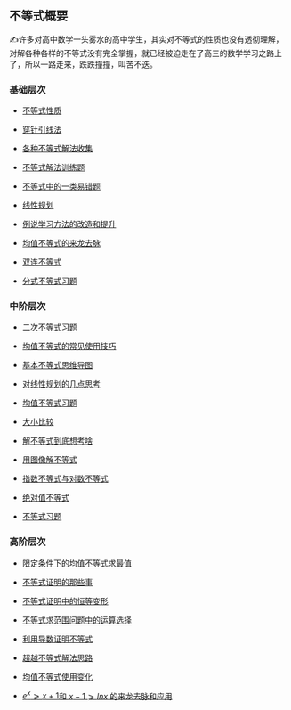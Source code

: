 ##  不等式概要<!-- {docsify-ignore} -->

:writing_hand:许多对高中数学一头雾水的高中学生，其实对不等式的性质也没有透彻理解，对解各种各样的不等式没有完全掌握，就已经被迫走在了高三的数学学习之路上了，所以一路走来，跌跌撞撞，叫苦不迭。

### 基础层次

*  <a  href="https://www.cnblogs.com/wanghai0666/p/12587035.html"  target="_blank">不等式性质</a> 

*  <a  href=" https://www.cnblogs.com/wanghai0666/p/9429436.html "  target="_blank" >穿针引线法</a> 

*  <a  href=" https://www.cnblogs.com/wanghai0666/p/9313457.html "  target="_blank" >各种不等式解法收集 </a>  

*  <a  href="https://www.cnblogs.com/wanghai0666/p/10735557.html "  target="_blank">不等式解法训练题</a>

*  <a  href=" http://www.cnblogs.com/wanghai0666/p/5755632.html"  target="_blank" >不等式中的一类易错题 </a>  

*  <a  href="https://www.cnblogs.com/wanghai0666/p/9608814.html  "  target="_blank" >线性规划</a> 

*  <a  href=" https://www.cnblogs.com/wanghai0666/p/9759089.html "  target="_blank" >例说学习方法的改造和提升</a> 

*  <a  href=" https://www.cnblogs.com/wanghai0666/p/9613222.html "  target="_blank" >均值不等式的来龙去脉 </a>

*  <a  href="https://www.cnblogs.com/wanghai0666/p/11332530.html "  target="_blank">双连不等式</a>

*  <a  href=" https://www.cnblogs.com/wanghai0666/p/7364526.html "  target="_blank" >分式不等式习题</a>

### 中阶层次

* <a   href="https://www.cnblogs.com/wanghai0666/p/11416216.html "  target="_blank">二次不等式习题</a>

* <a   href="https://www.cnblogs.com/wanghai0666/p/9313519.html  "  target="_blank" >均值不等式的常见使用技巧</a>

*  [基本不等式思维导图](https://www.cnblogs.com/wanghai0666/p/17733130.html)

* <a   href="https://www.cnblogs.com/wanghai0666/p/6558203.html  "  target="_blank" >对线性规划的几点思考 </a> 

* <a   href=" https://www.cnblogs.com/wanghai0666/p/9613235.html "  target="_blank" >均值不等式习题 </a>  

* <a   href="https://www.cnblogs.com/wanghai0666/p/9977440.html  "  target="_blank" >大小比较</a>

*  [解不等式到底想考啥](https://www.cnblogs.com/wanghai0666/p/17339746.html)

* <a   href="https://www.cnblogs.com/wanghai0666/p/8668039.html  "  target="_blank" >用图像解不等式</a>

*   [指数不等式与对数不等式](https://www.cnblogs.com/wanghai0666/p/18489569)

*   [绝对值不等式](https://www.cnblogs.com/wanghai0666/p/18492981) 

* <a   href=" https://www.cnblogs.com/wanghai0666/p/7350948.html "  target="_blank" >不等式习题</a>

### 高阶层次

*  [限定条件下的均值不等式求最值](https://www.cnblogs.com/wanghai0666/p/9759089.html)

*  [不等式证明的那些事](https://www.cnblogs.com/wanghai0666/p/8845923.html)

* [不等式证明中的恒等变形](https://www.cnblogs.com/wanghai0666/p/14755704.html)

* [不等式求范围问题中的运算选择](https://www.cnblogs.com/wanghai0666/p/16227196.html)

* <a   href=" https://www.cnblogs.com/wanghai0666/p/6100316.html "  target="_blank" >利用导数证明不等式 </a>

* <a   href="https://www.cnblogs.com/wanghai0666/p/11610828.html"  target="_blank">超越不等式解法思路</a> 

* <a   href="https://www.cnblogs.com/wanghai0666/p/10614079.html "  target="_blank">均值不等式使用变化</a> 

* [$e^x⩾x+1$和 $x−1⩾lnx$ 的来龙去脉和应用](https://www.cnblogs.com/wanghai0666/p/16217610.html) 
